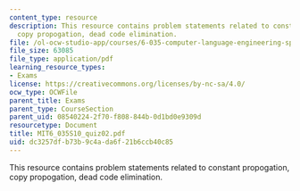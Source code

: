 ```yaml
---
content_type: resource
description: This resource contains problem statements related to constant propogation,
  copy propogation, dead code elimination.
file: /ol-ocw-studio-app/courses/6-035-computer-language-engineering-spring-2010/dc3257dfb73b9c4ada6f21b6ccb40c85_MIT6_035S10_quiz02.pdf
file_size: 63085
file_type: application/pdf
learning_resource_types:
- Exams
license: https://creativecommons.org/licenses/by-nc-sa/4.0/
ocw_type: OCWFile
parent_title: Exams
parent_type: CourseSection
parent_uid: 08540224-2f70-f808-844b-0d1bd0e9309d
resourcetype: Document
title: MIT6_035S10_quiz02.pdf
uid: dc3257df-b73b-9c4a-da6f-21b6ccb40c85
---
```

This resource contains problem statements related to constant propogation, copy propogation, dead code elimination.